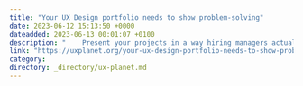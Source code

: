 ```yaml
---
title: "Your UX Design portfolio needs to show problem-solving"
date: 2023-06-12 15:13:50 +0000
dateadded: 2023-06-13 00:01:07 +0100
description: "    Present your projects in a way hiring managers actually want to see them  Continue reading on UX Planet »  "
link: "https://uxplanet.org/your-ux-design-portfolio-needs-to-show-problem-solving-6e6f24bd6198?source=rss----819cc2aaeee0---4"
category:
directory: _directory/ux-planet.md
---
```


